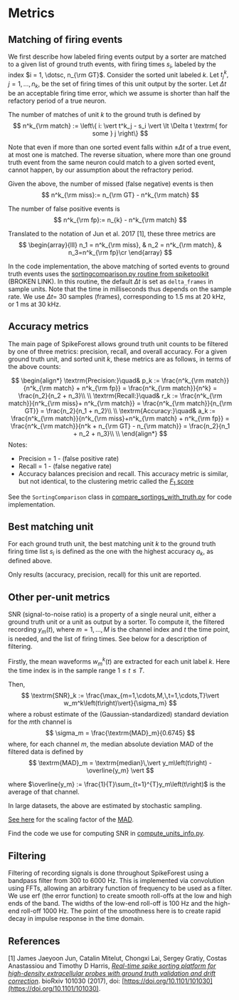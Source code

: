 # Metrics

## Matching of firing events

We first describe how labeled firing events output by a sorter are matched
to a given list of ground truth events, with firing times $s_i$, labeled by the
index $i = 1, \dotsc, n_{\rm GT}$. Consider the sorted unit labeled $k$.
Let $t_j^k, j=1,\dotsc,n_k$, be the set of firing times of this unit output by
the sorter. Let $\Delta t$ be an acceptable firing time error, which we assume
is shorter than half the refactory period of a true neuron.

The number of matches of unit $k$ to the ground truth is defined by
$$
n^k_{\rm match} := \left\{ i: \vert t^k_j - s_i \vert \lt \Delta t \textrm{ for some }  j \right\}
$$

Note that even if more than one sorted event falls within $\pm \Delta t$ of a true event, at most one
is matched. The reverse situation, where more than one ground truth event from the same neuron
could match to a given sorted event, cannot happen, by our assumption about the refractory period.

Given the above, the number of missed (false negative) events is then
$$
n^k_{\rm miss}:= n_{\rm GT} - n^k_{\rm match}
$$

The number of false positive events is
$$
n^k_{\rm fp}:= n_{k} - n^k_{\rm match}
$$

Translated to the notation of Jun et al. 2017 \[1\], these three metrics are
$$
\begin{array}{lll}
n_1 = n^k_{\rm miss}, & n_2 = n^k_{\rm match}, & n_3=n^k_{\rm fp}\cr
\end{array}
$$

In the code implementation, the above matching of sorted events to ground truth events uses the
[sortingcomparison.py routine from spiketoolkit](https://github.com/SpikeInterface/spiketoolkit/blob/master/spiketoolkit/comparison/sortingcomparison.py) (BROKEN LINK).
In this routine, the default
$\Delta t$ is set as `delta_frames` in sample units. Note that the time in milliseconds
thus depends on the sample rate. We use $\Delta t =$ 30 samples (frames), corresponding
to 1.5 ms at 20 kHz, or 1 ms at 30 kHz.

## Accuracy metrics

The main page of SpikeForest allows ground truth unit counts to be filtered by one of three metrics: precision,
recall, and overall accuracy. For a given ground truth unit, and sorted unit $k$,
these metrics are as follows, in terms of the above counts:

$$
\begin{align*}
\textrm{Precision:}\quad& p_k := \frac{n^k_{\rm match}}{n^k_{\rm match} + n^k_{\rm fp}} = \frac{n^k_{\rm match}}{n^k} = \frac{n_2}{n_2 + n_3}\\
\\
\textrm{Recall:}\quad& r_k := \frac{n^k_{\rm match}}{n^k_{\rm miss}+ n^k_{\rm match}} = \frac{n^k_{\rm match}}{n_{\rm GT}} = \frac{n_2}{n_1 + n_2}\\
\\
\textrm{Accuracy:}\quad&  a_k := \frac{n^k_{\rm match}}{n^k_{\rm miss}+n^k_{\rm match} + n^k_{\rm fp}} = \frac{n^k_{\rm match}}{n^k + n_{\rm GT} - n_{\rm match}} = \frac{n_2}{n_1 + n_2 + n_3}\\
\\
\end{align*}
$$
Notes:

- Precision = 1 - (false positive rate)
- Recall = 1 - (false negative rate)
- Accuracy balances precision and recall. This accuracy metric is similar, but not identical, to the clustering metric called the [$F_1$ score](https://en.wikipedia.org/wiki/F1_score)

See the `SortingComparison` class in [compare_sortings_with_truth.py](https://github.com/flatironinstitute/spikeforest2/blob/master/spikeforest2_utils/_sortingcomparison.py) for code implementation.

## Best matching unit

For each ground truth unit, the best matching unit $k$ to the ground truth firing time
list $s_i$ is defined as the one with the highest accuracy $a_k$, as defined above.

Only results (accuracy, precision, recall) for this unit are reported.

## Other per-unit metrics

SNR (signal-to-noise ratio) is a property of a single neural unit, either a ground
truth unit or a unit as output by a sorter. To compute it, the filtered
recording $y_m\left(t\right)$, where
$m = 1,\dotsc,M$ is the channel index and $t$ the time point, is needed,
and the list of firing times. See below for a description of filtering.

Firstly, the mean waveforms $w^k_m\left(t\right)$ are extracted for each unit
label $k$. Here the time index is in the sample range $1\leq t \leq T$.

Then,
$$
\textrm{SNR}_k := \frac{\max_{m=1,\cdots,M,\,t=1,\cdots,T}\vert w_m^k\left(t\right)\vert}{\sigma_m}
$$
where a robust estimate of the (Gaussian-standardized) standard deviation for the $m$th
channel is
$$
\sigma_m = \frac{\textrm{MAD}_m}{0.6745}
$$
where, for each channel $m$, the median absolute deviation MAD of the filtered data is
defined by
$$
\textrm{MAD}_m = \textrm{median}\,\vert y_m\left(t\right) - \overline{y_m} \vert
$$

where $\overline{y_m} := \frac{1}{T}\sum_{t=1}^{T}y_m\left(t\right)$
is the average of that channel.

In large datasets, the above are estimated by stochastic sampling.

[See here](https://github.com/flatironinstitute/spikeforest2) for the scaling factor of
the [MAD](https://en.wikipedia.org/wiki/Median_absolute_deviation).

Find the code we use for computing SNR in
[compute_units_info.py](https://github.com/flatironinstitute/spikeforest2).

## Filtering

Filtering of recording signals is done throughout SpikeForest using a bandpass filter
from 300 to 6000 Hz. This is implemented via convolution using FFTs, allowing an
arbitrary function of frequency to be used as a filter. We use erf (the error function)
to create smooth roll-offs at the low and high ends of the band. The widths of the low-end
roll-off is 100 Hz and the high-end roll-off 1000 Hz. The point of the smoothness here is to
create rapid decay in impulse response in the time domain.

## References

\[1\] James Jaeyoon Jun, Catalin Mitelut, Chongxi Lai, Sergey Gratiy, Costas Anastassiou
and Timothy D Harris,
*[Real-time spike sorting platform for high-density extracellular probes with ground truth validation and drift correction](https://www.biorxiv.org/content/10.1101/101030v2)*.
bioRxiv 101030 (2017), doi: [https://doi.org/10.1101/101030](https://doi.org/10.1101/101030).
